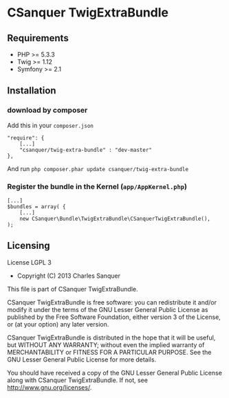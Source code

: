 CSanquer TwigExtraBundle
========================

Requirements
------------

* PHP >= 5.3.3
* Twig >= 1.12
* Symfony >= 2.1

Installation
------------

### download by composer

Add this in your `composer.json`

    "require": {
        [...]
        "csanquer/twig-extra-bundle" : "dev-master"
    },

And run `php composer.phar update csanquer/twig-extra-bundle`

### Register the bundle in the Kernel (`app/AppKernel.php`)

    [...]
    $bundles = array( {
        [...]
        new CSanquer\Bundle\TwigExtraBundle\CSanquerTwigExtraBundle(),
    );

Licensing
---------

License LGPL 3

* Copyright (C) 2013 Charles Sanquer

This file is part of CSanquer TwigExtraBundle.

CSanquer TwigExtraBundle is free software: you can redistribute it and/or modify
it under the terms of the GNU Lesser General Public License as published by
the Free Software Foundation, either version 3 of the License, or
(at your option) any later version.

CSanquer TwigExtraBundle is distributed in the hope that it will be useful,
but WITHOUT ANY WARRANTY; without even the implied warranty of
MERCHANTABILITY or FITNESS FOR A PARTICULAR PURPOSE.  See the
GNU Lesser General Public License for more details.

You should have received a copy of the GNU Lesser General Public License
along with CSanquer TwigExtraBundle.  If not, see <http://www.gnu.org/licenses/>.
